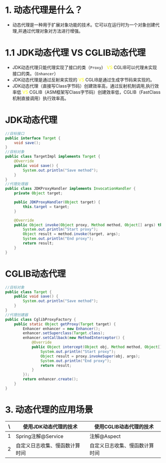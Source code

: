 # 1. 动态代理是什么？

- 动态代理是一种用于扩展对象功能的技术。它可以在运行时为一个对象创建代理,并通过代理对象对方法进行增强。


# 1.1 JDK动态代理 VS CGLIB动态代理

- JDK动态代理只能代理实现了接口的类（`Proxy`） <span style="color:yellow;">VS</span> CGLIB可以代理未实现接口的类。（`Enhancer`）
- JDK动态代理是通过反射来实现的 <span style="color:yellow;">VS</span> CGLIB是通过生成字节码来实现的。
- JDK动态代理（直接写Class字节码）创建效率高，通过反射机制调用,执行效率低 <span style="color:yellow;">VS</span> CGLIB（ASM框架写Class字节码）创建效率低，CGLIB（FastClass机制直接调用）执行效率高。

<h1>JDK动态代理</h1>

```java
//目标接口
public interface Target {
    void save();
}
//目标对象
public class TargetImpl implements Target {
    @Override
    public void save() {
        System.out.println("Save method");
    }
}  
//代理处理器
public class JDKProxyHandler implements InvocationHandler {
    private Object target;

    public JDKProxyHandler(Object target) {
        this.target = target;
    }

    @Override
    public Object invoke(Object proxy, Method method, Object[] args) throws Throwable {
        System.out.println("Start proxy");
        Object result = method.invoke(target, args);
        System.out.println("End proxy");
        return result;
    }
}
```

<h1>CGLIB动态代理</h1>

```java
//目标对象
public class Target {
    public void save() {
        System.out.println("Save method");
    }
}
//代理创建器
public class CglibProxyFactory {
    public static Object getProxy(Target target) {
        Enhancer enhancer = new Enhancer();
        enhancer.setSuperclass(Target.class);
        enhancer.setCallback(new MethodInterceptor() {
            @Override
            public Object intercept(Object obj, Method method, Object[] args, MethodProxy proxy) throws Throwable {
                System.out.println("Start proxy");
                Object result = proxy.invokeSuper(obj, args);
                System.out.println("End proxy");
                return result;
            }
        });
        return enhancer.create();
    }
} 
```

# 3. 动态代理的应用场景

| \   | 使用JDK动态代理的技术     | 使用CGLIB动态代理的技术  |
| --- | ---------------- | --------------- |
| 1   | Spring注解@Service | 注解@Aspect       |
| 2   | 自定义日志收集、慢函数计算时间  | 自定义日志收集、慢函数计算时间 |